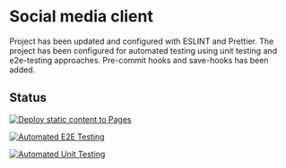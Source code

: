# Social media client

Project has been updated and configured with ESLINT and Prettier.
The project has been configured for automated testing using unit testing and e2e-testing approaches. 
Pre-commit hooks and save-hooks has been added.

## Status 

[![Deploy static content to Pages](https://github.com/RamonaXR/social-media-client/actions/workflows/pages.yml/badge.svg?branch=master)](https://github.com/RamonaXR/social-media-client/actions/workflows/pages.yml)
 

[![Automated E2E Testing](https://github.com/RamonaXR/social-media-client/actions/workflows/e2e-test.yml/badge.svg)](https://github.com/RamonaXR/social-media-client/actions/workflows/e2e-test.yml)

[![Automated Unit Testing](https://github.com/RamonaXR/social-media-client/actions/workflows/unit-test.yml/badge.svg)](https://github.com/RamonaXR/social-media-client/actions/workflows/unit-test.yml)
